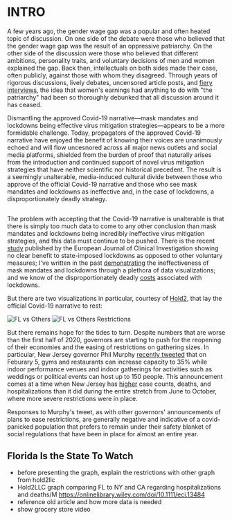 # INTRO

A few years ago, the gender wage gap was a popular and often heated topic of discussion. On one side of the debate were those who believed that the gender wage gap was the result of an oppressive patriarchy. On the other side of the discussion were those who believed that different ambitions, personality traits, and voluntary decisions of men and women explained the gap. Back then, intellectuals on both sides made their case, often publicly, against those with whom they disagreed. Through years of rigorous discussions, lively debates, uncensored article posts, and [fiery interviews](https://www.youtube.com/watch?v=aMcjxSThD54), the idea that women's earnings had anything to do with "the patriarchy" had been so thoroughly debunked that all discussion around it has ceased. 

Dismantling the approved Covid-19 narrative&mdash;mask mandates and lockdowns being effective virus mitigation strategies&mdash;appears to be a more formidable challenge. Today, propagators of the approved Covid-19 narrative have enjoyed the benefit of knowing their voices are unanimously echoed and will flow uncesnored across all major news outlets and social media platforms, shielded from the burden of proof that naturally arises from the introduction and continued support of novel virus mitigation strategies that have neither scientific nor historical precedent. The result is a seemingly unalterable, media-induced cultural divide between those who approve of the official Covid-19 narrative and those who see mask mandates and lockdowns as ineffective and, in the case of lockdowns, a disproportionately deadly strategy. 

## 

The problem with accepting that the Covid-19 narrative is unalterable is that there is simply too much data to come to any other conclusion than mask mandates and lockdowns being incredibly ineffective virus mitigation strategies, and this data must continue to be pushed. There is the recent [study](https://www.newsweek.com/covid-lockdowns-have-no-clear-benefit-vs-other-voluntary-measures-international-study-shows-1561656) published by the European Journal of Clinical Investigation showing no clear benefit to state-imposed lockdowns as opposed to other voluntary measures; I've written in the past [demonstrating](https://mises.org/wire/theres-still-no-evidence-either-lockdowns-or-masks-are-game-changers) the ineffectiveness of mask mandates and lockdowns through a plethora of data visualizations; and we know of the disproportionately deadly [costs](https://rationalground.com/lockdowns-pros-and-cons/) associated with lockdowns. 

But there are two visualizations in particular, courtesy of [Hold2](https://twitter.com/Hold2llc), that lay the official Covid-19 narrative to rest:

![FL vs Others](https://pbs.twimg.com/media/EtUGfNRXIAEaTTl?format=jpg&name=large)
![FL vs Others Restrictions](https://pbs.twimg.com/media/EtUGlYbXUAcyNrK?format=jpg&name=large)


But there remains hope for the tides to turn. Despite numbers that are worse than the first half of 2020, governors are starting to push for the reopening of their economies and the easing of restrictions on gathering sizes. In particular, New Jersey governor Phil Murphy [recently tweeted](https://twitter.com/GovMurphy/status/1356998994006794243?s=20) that on Feburary 5, gyms and restaurants can increase capacity to 35% while indoor performance venues and indoor gatherings for activities such as weddings or political events can host up to 150 people. This announcement comes at a time when New Jersey has [higher](https://covidtracking.com/data/state/new-jersey) case counts, deaths, and hospitalizations than it did during the entire stretch from June to October, where more severe restrictions were in place. 

Responses to Murphy's tweet, as with other governors' announcements of plans to ease restrictions, are generally negative and indicative of a covid-panicked population that prefers to remain under their safety blanket of social regulations that have been in place for almost an entire year.


## Florida Is the State To Watch

- before presenting the graph, explain the restrictions with other graph from hold2llc
- Hold2LLC graph comparing FL to NY and CA regarding hospitalizations and deaths/M
https://onlinelibrary.wiley.com/doi/10.1111/eci.13484
- reference old article and how more data is needed
- show grocery store video
